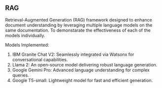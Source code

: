 ## RAG
Retrieval-Augmented Generation (RAG) framework designed to enhance document understanding by leveraging multiple language models on the same documentation. To demonstarate the effectiveness of each of the models individually.

Models Implemented:
1. IBM Granite Chat V2: Seamlessly integrated via Watsonx for conversational capabilities.
2. Llama 2: An open-source model delivering robust language generation.
3. Google Gemini Pro: Advanced language understanding for complex queries.
4. Google T5-small: Lightweight model for fast and efficient generation.
